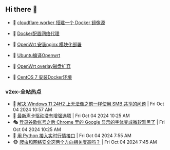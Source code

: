 ## Hi there 👋

<!--
**dkyg666/dkyg666** is a ✨ _special_ ✨ repository because its `README.md` (this file) appears on your GitHub profile.

Here are some ideas to get you started:

- 🔭 I’m currently working on ...
- 🌱 I’m currently learning ...
- 👯 I’m looking to collaborate on ...
- 🤔 I’m looking for help with ...
- 💬 Ask me about ...
- 📫 How to reach me: ...
- 😄 Pronouns: ...
- ⚡ Fun fact: ...
-->

<!-- BLOG-POST-LIST:START -->
- 🦩 [cloudflare worker 搭建一个 Docker 镜像源](http://blog.1996099.xyz/archives/cloudflare-worker-da-jian-yi-ge-docker-jing-xiang-zhan) 

- 🚦 [Docker配置网络代理](http://blog.1996099.xyz/archives/dockerpei-zhi-wang-luo-dai-li) 

- 🫶 [OpenWrt 安装nginx 模块化部署](http://blog.1996099.xyz/archives/openwrt-an-zhuang-nginx-mo-kuai-hua-bu-shu) 

- 🦄 [Ubuntu编译Openwrt](http://blog.1996099.xyz/archives/ubuntuzi-bian-yi-openwrt) 

- 🐻 [OpenWrt overlay磁盘扩容](http://blog.1996099.xyz/archives/openwrt-overlay) 

- 🤖 [CentOS 7 安装Docker环境](http://blog.1996099.xyz/archives/centos-docker) 
<!-- BLOG-POST-LIST:END -->

### v2ex-全站热点
<!-- v2ex:START -->
- 🥸 [解决 Windows 11 24H2 上无法像之前一样使用 SMB 共享的问题](https://www.v2ex.com/t/1077675#reply0) | Fri Oct 04 2024 10:57 AM
- 🤗 [最新声卡驱动没有增强选项](https://www.v2ex.com/t/1077673#reply0) | Fri Oct 04 2024 10:25 AM
- 🎭 [登录谷歌帐号之后 Chrome 里的 Google 显示的字体变成微软雅黑了](https://www.v2ex.com/t/1077672#reply4) | Fri Oct 04 2024 10:25 AM
- 🥷 [用 Python 接入实时行情接口](https://www.v2ex.com/t/1077657#reply3) | Fri Oct 04 2024 7:55 AM
- 🐵 [爬虫和网络安全这两个方向相关度高吗？](https://www.v2ex.com/t/1077655#reply6) | Fri Oct 04 2024 7:45 AM<!-- v2ex:END -->

